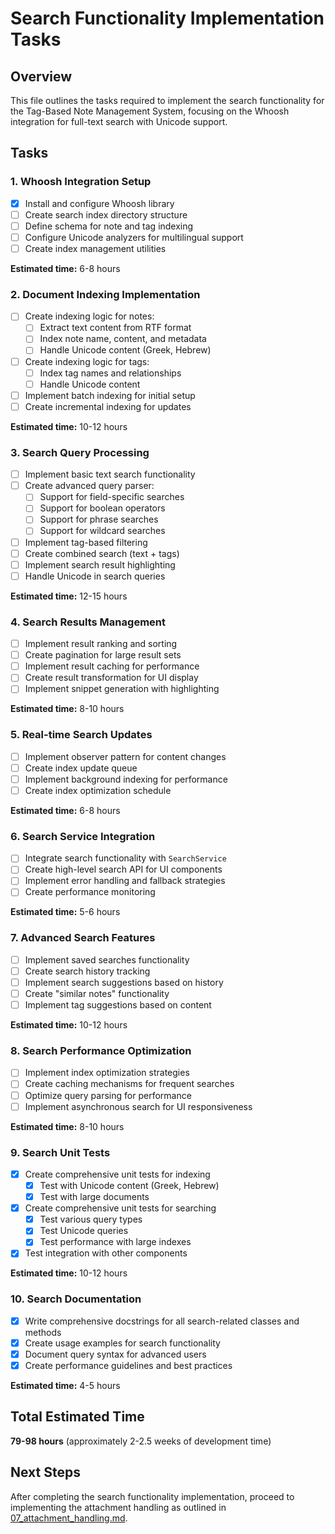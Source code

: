 # Search Functionality Implementation Tasks

## Overview
This file outlines the tasks required to implement the search functionality for the Tag-Based Note Management System, focusing on the Whoosh integration for full-text search with Unicode support.

## Tasks

### 1. Whoosh Integration Setup
- [x] Install and configure Whoosh library
- [ ] Create search index directory structure
- [ ] Define schema for note and tag indexing
- [ ] Configure Unicode analyzers for multilingual support
- [ ] Create index management utilities

**Estimated time:** 6-8 hours

### 2. Document Indexing Implementation
- [ ] Create indexing logic for notes:
  - [ ] Extract text content from RTF format
  - [ ] Index note name, content, and metadata
  - [ ] Handle Unicode content (Greek, Hebrew)
- [ ] Create indexing logic for tags:
  - [ ] Index tag names and relationships
  - [ ] Handle Unicode content
- [ ] Implement batch indexing for initial setup
- [ ] Create incremental indexing for updates

**Estimated time:** 10-12 hours

### 3. Search Query Processing
- [ ] Implement basic text search functionality
- [ ] Create advanced query parser:
  - [ ] Support for field-specific searches
  - [ ] Support for boolean operators
  - [ ] Support for phrase searches
  - [ ] Support for wildcard searches
- [ ] Implement tag-based filtering
- [ ] Create combined search (text + tags)
- [ ] Implement search result highlighting
- [ ] Handle Unicode in search queries

**Estimated time:** 12-15 hours

### 4. Search Results Management
- [ ] Implement result ranking and sorting
- [ ] Create pagination for large result sets
- [ ] Implement result caching for performance
- [ ] Create result transformation for UI display
- [ ] Implement snippet generation with highlighting

**Estimated time:** 8-10 hours

### 5. Real-time Search Updates
- [ ] Implement observer pattern for content changes
- [ ] Create index update queue
- [ ] Implement background indexing for performance
- [ ] Create index optimization schedule

**Estimated time:** 6-8 hours

### 6. Search Service Integration
- [ ] Integrate search functionality with `SearchService`
- [ ] Create high-level search API for UI components
- [ ] Implement error handling and fallback strategies
- [ ] Create performance monitoring

**Estimated time:** 5-6 hours

### 7. Advanced Search Features
- [ ] Implement saved searches functionality
- [ ] Create search history tracking
- [ ] Implement search suggestions based on history
- [ ] Create "similar notes" functionality
- [ ] Implement tag suggestions based on content

**Estimated time:** 10-12 hours

### 8. Search Performance Optimization
- [ ] Implement index optimization strategies
- [ ] Create caching mechanisms for frequent searches
- [ ] Optimize query parsing for performance
- [ ] Implement asynchronous search for UI responsiveness

**Estimated time:** 8-10 hours

### 9. Search Unit Tests
- [x] Create comprehensive unit tests for indexing
  - [x] Test with Unicode content (Greek, Hebrew)
  - [x] Test with large documents
- [x] Create comprehensive unit tests for searching
  - [x] Test various query types
  - [x] Test Unicode queries
  - [x] Test performance with large indexes
- [x] Test integration with other components

**Estimated time:** 10-12 hours

### 10. Search Documentation
- [x] Write comprehensive docstrings for all search-related classes and methods
- [x] Create usage examples for search functionality
- [x] Document query syntax for advanced users
- [x] Create performance guidelines and best practices

**Estimated time:** 4-5 hours

## Total Estimated Time
**79-98 hours** (approximately 2-2.5 weeks of development time)

## Next Steps
After completing the search functionality implementation, proceed to implementing the attachment handling as outlined in [07_attachment_handling.md](07_attachment_handling.md).
